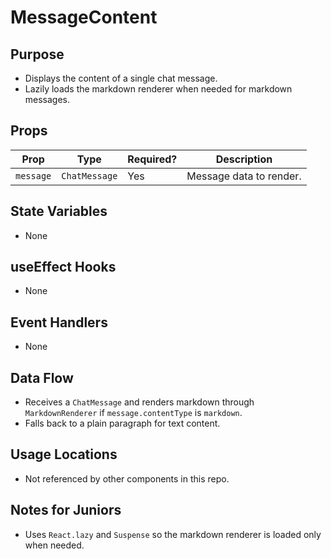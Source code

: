 # MessageContent

## Purpose
- Displays the content of a single chat message.
- Lazily loads the markdown renderer when needed for markdown messages.

## Props
| Prop | Type | Required? | Description |
| ---- | ---- | --------- | ----------- |
| `message` | `ChatMessage` | Yes | Message data to render. |

## State Variables
- None

## useEffect Hooks
- None

## Event Handlers
- None

## Data Flow
- Receives a `ChatMessage` and renders markdown through `MarkdownRenderer` if `message.contentType` is `markdown`.
- Falls back to a plain paragraph for text content.

## Usage Locations
- Not referenced by other components in this repo.

## Notes for Juniors
- Uses `React.lazy` and `Suspense` so the markdown renderer is loaded only when needed.
